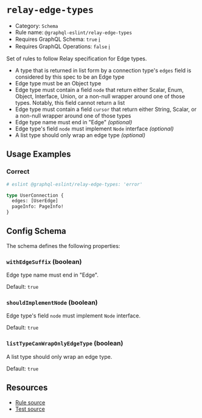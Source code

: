# `relay-edge-types`

- Category: `Schema`
- Rule name: `@graphql-eslint/relay-edge-types`
- Requires GraphQL Schema: `true`
  [ℹ️](/docs/getting-started#extended-linting-rules-with-graphql-schema)
- Requires GraphQL Operations: `false`
  [ℹ️](/docs/getting-started#extended-linting-rules-with-siblings-operations)

Set of rules to follow Relay specification for Edge types.

- A type that is returned in list form by a connection type's `edges` field is considered by this
  spec to be an Edge type
- Edge type must be an Object type
- Edge type must contain a field `node` that return either Scalar, Enum, Object, Interface, Union,
  or a non-null wrapper around one of those types. Notably, this field cannot return a list
- Edge type must contain a field `cursor` that return either String, Scalar, or a non-null wrapper
  around one of those types
- Edge type name must end in "Edge" _(optional)_
- Edge type's field `node` must implement `Node` interface _(optional)_
- A list type should only wrap an edge type _(optional)_

## Usage Examples

### Correct

```graphql
# eslint @graphql-eslint/relay-edge-types: 'error'

type UserConnection {
  edges: [UserEdge]
  pageInfo: PageInfo!
}
```

## Config Schema

The schema defines the following properties:

### `withEdgeSuffix` (boolean)

Edge type name must end in "Edge".

Default: `true`

### `shouldImplementNode` (boolean)

Edge type's field `node` must implement `Node` interface.

Default: `true`

### `listTypeCanWrapOnlyEdgeType` (boolean)

A list type should only wrap an edge type.

Default: `true`

## Resources

- [Rule source](https://github.com/B2o5T/graphql-eslint/tree/master/packages/plugin/src/rules/relay-edge-types.ts)
- [Test source](https://github.com/B2o5T/graphql-eslint/tree/master/packages/plugin/tests/relay-edge-types.spec.ts)
